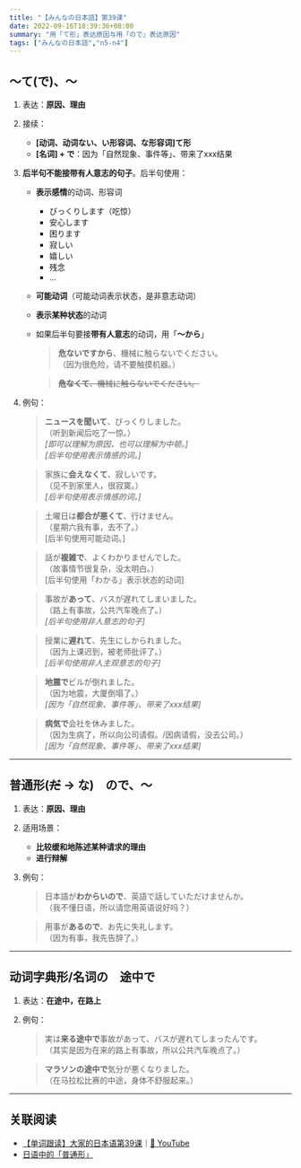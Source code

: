 ```yaml
---
title: "【みんなの日本語】第39课"
date: 2022-09-16T18:39:36+08:00
summary: "用「て形」表达原因与用「ので」表达原因"
tags: ["みんなの日本語","n5-n4"]
---
```


## 〜て(で)、〜
1. 表达：**原因、理由**
2. 接续：
	- **[动词、动词ない、い形容词、な形容词]て形**
	- **[名词] + で**：因为「自然现象、事件等」、带来了xxx结果
3. **后半句不能接带有人意志的句子**。后半句使用：
	- **表示感情**的动词、形容词
		- びっくりします（吃惊）
		- 安心します
		- 困ります
		- 寂しい
		- 嬉しい
		- 残念
		- ...
	- **可能动词**（可能动词表示状态，是非意志动词）
	- **表示某种状态**的动词
	- 如果后半句要接**带有人意志**的动词，用「**〜から**」
	    > **危ないですから**、機械に触らないでください。  
         （因为很危险，请不要触摸机器。）

		> ~~**危なくて**、機械に触らないでください。~~
3. 例句：

	> **ニュースを聞いて**、びっくりしました。  
     （听到新闻后吃了一惊。）  
	  *[即可以理解为原因，也可以理解为中顿。]*  
	  *[后半句使用表示情感的词。]*  

	> 家族に**会えなくて**、寂しいです。  
	 （见不到家里人，很寂寞。）  
	  *[后半句使用表示情感的词。]*

	> 土曜日は**都合が悪くて**、行けません。  
     （星期六我有事，去不了。）  
	  [后半句使用可能动词。]

	> 話が**複雑で**、よくわかりませんでした。  
     （故事情节很复杂，没太明白。）  
	[后半句使用「わかる」表示状态的动词]

	> 事故が**あって**、バスが遅れてしまいました。  
     （路上有事故，公共汽车晚点了。）  
      *[后半句使用非人意志的句子]*

	> 授業に**遅れて**、先生にしかられました。  
     （因为上课迟到，被老师批评了。）  
	  *[后半句使用非人主观意志的句子]*

	> **地震で**ビルが倒れました。  
     （因为地震，大厦倒塌了。）  
	  *[因为「自然现象、事件等」、带来了xxx结果]*

	> **病気で**会社を休みました。  
     （因为生病了，所以向公司请假。/因病请假，没去公司。）  
	  *[因为「自然现象、事件等」、带来了xxx结果]*

---
## 普通形(~~だ~~ → な)　ので、〜
1. 表达：**原因、理由**
2. 适用场景：
	- **比较缓和地陈述某种请求的理由**
	- **进行辩解**
3. 例句：

	> 日本語が**わからいので**、英語で話していただけませんか。  
     （我不懂日语，所以请您用英语说好吗？）

	> 用事が**あるので**、お先に失礼します。  
	 （因为有事，我先告辞了。）

---
## 动词字典形/名词の　途中で
1. 表达：**在途中，在路上**
2. 例句：

	> 実は**来る途中で**事故があって、バスが遅れてしまったんです。  
    （其实是因为在来的路上有事故，所以公共汽车晚点了。）

	> **マラソンの途中で**気分が悪くなりました。  
     （在马拉松比赛的中途，身体不舒服起来。）

---
## 关联阅读
- [【单词跟读】大家的日本语第39课](https://www.bilibili.com/video/BV1G34y1e7RA?p=39)｜[🔗 YouTube](https://youtu.be/s7u36Olrkx4)
- [日语中的「普通形」](/trans-rule/ordinary-form.md)